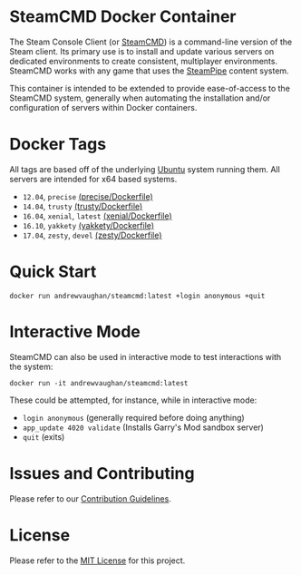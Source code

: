 # SteamCMD Docker Container

The Steam Console Client (or [SteamCMD](https://developer.valvesoftware.com/wiki/SteamCMD)) is a command-line version of the Steam client.  Its primary use is to install and update various servers on dedicated environments to create consistent, multiplayer environments.  SteamCMD works with any game that uses the [SteamPipe](https://developer.valvesoftware.com/wiki/SteamPipe) content system.

This container is intended to be extended to provide ease-of-access to the SteamCMD system, generally when automating the installation and/or configuration of servers within Docker containers.

# Docker Tags

All tags are based off of the underlying [Ubuntu](https://hub.docker.com/_/ubuntu/) system running them.  All servers
are intended for x64 based systems.

* `12.04`, `precise` [(precise/Dockerfile)](https://github.com/andrewvaughan/docker-steamcmd/blob/master/precise/Dockerfile)
* `14.04`, `trusty` [(trusty/Dockerfile)](https://github.com/andrewvaughan/docker-steamcmd/blob/master/trusty/Dockerfile)
* `16.04`, `xenial`, `latest` [(xenial/Dockerfile)](https://github.com/andrewvaughan/docker-steamcmd/blob/master/xenial/Dockerfile)
* `16.10`, `yakkety` [(yakkety/Dockerfile)](https://github.com/andrewvaughan/docker-steamcmd/blob/master/yakkety/Dockerfile)
* `17.04`, `zesty`, `devel` [(zesty/Dockerfile)](https://github.com/andrewvaughan/docker-steamcmd/blob/master/zesty/Dockerfile)

# Quick Start

`docker run andrewvaughan/steamcmd:latest +login anonymous +quit`

# Interactive Mode

SteamCMD can also be used in interactive mode to test interactions with the system:

`docker run -it andrewvaughan/steamcmd:latest`

These could be attempted, for instance, while in interactive mode:

* `login anonymous` (generally required before doing anything)
* `app_update 4020 validate` (Installs Garry's Mod sandbox server)
* `quit` (exits)

# Issues and Contributing

Please refer to our [Contribution Guidelines](https://github.com/andrewvaughan/docker-steamcmd/blob/master/CONTRIBUTING.md).

# License

Please refer to the [MIT License](https://github.com/andrewvaughan/docker-steamcmd/blob/master/LICENSE) for this project.
